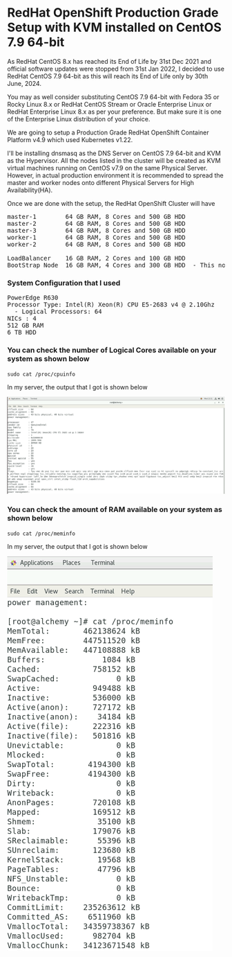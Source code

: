 # RedHat OpenShift Production Grade Setup with KVM installed on CentOS 7.9 64-bit
As RedHat CentOS 8.x has reached its End of Life by 31st Dec 2021 and official software updates were stopped from 31st Jan 2022, I decided to use RedHat CentOS 7.9 64-bit as this will reach its End of Life only by 30th June, 2024.

You may as well consider substituting CentOS 7.9 64-bit with Fedora 35 or Rocky Linux 8.x or RedHat CentOS Stream or Oracle Enterprise Linux or RedHat Enterprise Linux 8.x as per your preference. But make sure it is one of the Enterprise Linux distribution of your choice.

We are going to setup a Production Grade RedHat OpenShift Container Platform v4.9 which used Kubernetes v1.22.

I'll be installing dnsmasq as the DNS Server on CentOS 7.9 64-bit and KVM as the Hypervisor.  All the nodes listed in the cluster
will be created as KVM virtual machines running on CentOS v7.9 on the same Physical Server. However, in actual production environment it is recommended to spread the master and worker nodes onto different Physical Servers for High Availability(HA).

Once we are done with the setup, the RedHat OpenShift Cluster will have 
<pre>
master-1        64 GB RAM, 8 Cores and 500 GB HDD
master-2        64 GB RAM, 8 Cores and 500 GB HDD
master-3        64 GB RAM, 8 Cores and 500 GB HDD
worker-1        64 GB RAM, 8 Cores and 500 GB HDD
worker-2        64 GB RAM, 8 Cores and 500 GB HDD

LoadBalancer    16 GB RAM, 2 Cores and 100 GB HDD
BootStrap Node  16 GB RAM, 4 Cores and 300 GB HDD  - This node will be deleted once the setup is ready
</pre>

### System Configuration that I used
<pre>
PowerEdge R630 
Processor Type: Intel(R) Xeon(R) CPU E5-2683 v4 @ 2.10Ghz
  - Logical Processors: 64
NICs : 4
512 GB RAM
6 TB HDD
</pre>

### You can check the number of Logical Cores available on your system as shown below
```
sudo cat /proc/cpuinfo
```
In my server, the output that I got is shown below

![Logical Processors](cpuinfo.png)

### You can check the amount of RAM available on your system as shown below
```
sudo cat /proc/meminfo
```
In my server, the output that I got is shown below

![RAM](meminfo.png)


